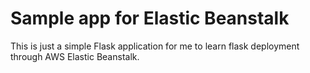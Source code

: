 # Sample app for Elastic Beanstalk

This is just a simple Flask application for me to learn flask deployment through AWS Elastic Beanstalk.
